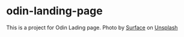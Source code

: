# odin-landing-page
This is a project for Odin Lading page.
Photo by <a href="https://unsplash.com/@surface?utm_source=unsplash&utm_medium=referral&utm_content=creditCopyText">Surface</a> on <a href="https://unsplash.com/?utm_source=unsplash&utm_medium=referral&utm_content=creditCopyText">Unsplash</a>
  